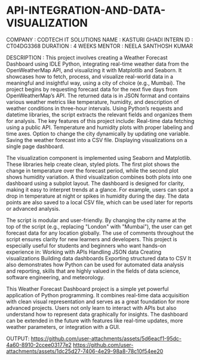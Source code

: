 # API-INTEGRATION-AND-DATA-VISUALIZATION

COMPANY : CODTECH IT SOLUTIONS
NAME : KASTURI GHADI
INTERN ID : CT04DG3368
DURATION : 4 WEEKS
MENTOR : NEELA SANTHOSH KUMAR

DESCRIPTION :
This project involves creating a Weather Forecast Dashboard using IDLE Python, integrating real-time weather data from the OpenWeatherMap API, and visualizing it with Matplotlib and Seaborn. It showcases how to fetch, process, and visualize real-world data in a meaningful and insightful way, using a city of choice (e.g., Mumbai). The project begins by requesting forecast data for the next five days from OpenWeatherMap’s API. The returned data is in JSON format and contains various weather metrics like temperature, humidity, and description of weather conditions in three-hour intervals. Using Python’s requests and datetime libraries, the script extracts the relevant fields and organizes them for analysis. The key features of this project include: Real-time data fetching using a public API. Temperature and humidity plots with proper labeling and time axes. Option to change the city dynamically by updating one variable. Saving the weather forecast into a CSV file. Displaying visualizations on a single page dashboard.

The visualization component is implemented using Seaborn and Matplotlib. These libraries help create clean, styled plots. The first plot shows the change in temperature over the forecast period, while the second plot shows humidity variation. A third visualization combines both plots into one dashboard using a subplot layout. The dashboard is designed for clarity, making it easy to interpret trends at a glance. For example, users can spot a drop in temperature at night or spikes in humidity during the day. The data points are also saved to a local CSV file, which can be used later for reports or advanced analysis.

The script is modular and user-friendly. By changing the city name at the top of the script (e.g., replacing "London" with "Mumbai"), the user can get forecast data for any location globally. The use of comments throughout the script ensures clarity for new learners and developers. This project is especially useful for students and beginners who want hands-on experience in: Working with APIs Handling JSON data Creating visualizations Building data dashboards Exporting structured data to CSV It also demonstrates how Python can be used for automated data analysis and reporting, skills that are highly valued in the fields of data science, software engineering, and meteorology.

This Weather Forecast Dashboard project is a simple yet powerful application of Python programming. It combines real-time data acquisition with clean visual representation and serves as a great foundation for more advanced projects. Users not only learn to interact with APIs but also understand how to represent data graphically for insights. The dashboard can be extended in the future with features like real-time updates, more weather parameters, or integration with a GUI.

OUTPUT: https://github.com/user-attachments/assets/5d6eacf1-95dc-4a60-8910-2ccee03177e2 https://github.com/user-attachments/assets/1dc25d27-7406-4e29-98a8-78c10f54ee20
